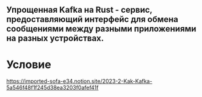 ## Упрощенная Kafka на Rust - сервис, предоставляющий интерфейс для обмена сообщениями между разными приложениями на разных устройствах.


# Условие

<https://imported-sofa-e34.notion.site/2023-2-Kak-Kafka-5a546f48f1f245d38ea3203f0afef41f>
